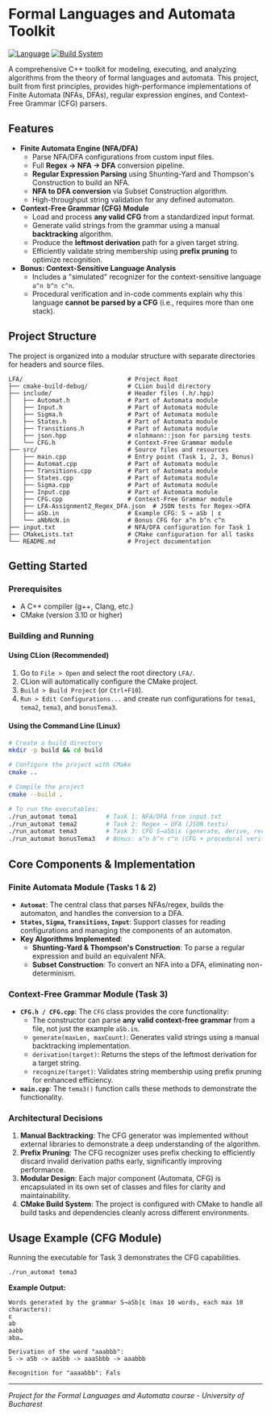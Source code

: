 # Formal Languages and Automata Toolkit

[![Language](https://img.shields.io/badge/language-C%2B%2B-blue.svg)](https://isocpp.org/)
[![Build System](https://img.shields.io/badge/build-CMake-green.svg)](https://cmake.org/)

A comprehensive C++ toolkit for modeling, executing, and analyzing algorithms from the theory of formal languages and automata. This project, built from first principles, provides high-performance implementations of Finite Automata (NFAs, DFAs), regular expression engines, and Context-Free Grammar (CFG) parsers.

## Features

-   **Finite Automata Engine (NFA/DFA)**
    -   Parse NFA/DFA configurations from custom input files.
    -   Full **Regex -> NFA -> DFA** conversion pipeline.
    -   **Regular Expression Parsing** using Shunting-Yard and Thompson's Construction to build an NFA.
    -   **NFA to DFA conversion** via Subset Construction algorithm.
    -   High-throughput string validation for any defined automaton.
-   **Context-Free Grammar (CFG) Module**
    -   Load and process **any valid CFG** from a standardized input format.
    -   Generate valid strings from the grammar using a manual **backtracking** algorithm.
    -   Produce the **leftmost derivation** path for a given target string.
    -   Efficiently validate string membership using **prefix pruning** to optimize recognition.
-   **Bonus: Context-Sensitive Language Analysis**
    -   Includes a "simulated" recognizer for the context-sensitive language `a^n b^n c^n`.
    -   Procedural verification and in-code comments explain why this language **cannot be parsed by a CFG** (i.e., requires more than one stack).

## Project Structure

The project is organized into a modular structure with separate directories for headers and source files.

```
LFA/                             # Project Root
├── cmake-build-debug/           # CLion build directory
├── include/                     # Header files (.h/.hpp)
│   ├── Automat.h                # Part of Automata module
│   ├── Input.h                  # Part of Automata module
│   ├── Sigma.h                  # Part of Automata module
│   ├── States.h                 # Part of Automata module
│   ├── Transitions.h            # Part of Automata module
│   ├── json.hpp                 # nlohmann::json for parsing tests
│   └── CFG.h                    # Context-Free Grammar module
├── src/                         # Source files and resources
│   ├── main.cpp                 # Entry point (Task 1, 2, 3, Bonus)
│   ├── Automat.cpp              # Part of Automata module
│   ├── Transitions.cpp          # Part of Automata module
│   ├── States.cpp               # Part of Automata module
│   ├── Sigma.cpp                # Part of Automata module
│   ├── Input.cpp                # Part of Automata module
│   ├── CFG.cpp                  # Context-Free Grammar module
│   ├── LFA-Assignment2_Regex_DFA.json  # JSON tests for Regex->DFA
│   ├── aSb.in                   # Example CFG: S → aSb | ε
│   └── aNbNcN.in                # Bonus CFG for a^n b^n c^n
├── input.txt                    # NFA/DFA configuration for Task 1
├── CMakeLists.txt               # CMake configuration for all tasks
└── README.md                    # Project documentation
```
## Getting Started

### Prerequisites

-   A C++ compiler (g++, Clang, etc.)
-   CMake (version 3.10 or higher)

### Building and Running

#### Using CLion (Recommended)

1.  Go to `File > Open` and select the root directory `LFA/`.
2.  CLion will automatically configure the CMake project.
3.  `Build > Build Project` (or `Ctrl+F10`).
4.  `Run > Edit Configurations...` and create run configurations for `tema1`, `tema2`, `tema3`, and `bonusTema3`.

#### Using the Command Line (Linux)

```bash
# Create a build directory
mkdir -p build && cd build

# Configure the project with CMake
cmake ..

# Compile the project
cmake --build .

# To run the executables:
./run_automat tema1        # Task 1: NFA/DFA from input.txt
./run_automat tema2        # Task 2: Regex → DFA (JSON tests)
./run_automat tema3        # Task 3: CFG S→aSb|ε (generate, derive, recognize)
./run_automat bonusTema3   # Bonus: a^n b^n c^n (CFG + procedural verify)
```


## Core Components & Implementation

### Finite Automata Module (Tasks 1 & 2)

-   **`Automat`**: The central class that parses NFAs/regex, builds the automaton, and handles the conversion to a DFA.
-   **`States`, `Sigma`, `Transitions`, `Input`**: Support classes for reading configurations and managing the components of an automaton.
-   **Key Algorithms Implemented**:
    -   **Shunting-Yard & Thompson's Construction**: To parse a regular expression and build an equivalent NFA.
    -   **Subset Construction**: To convert an NFA into a DFA, eliminating non-determinism.

### Context-Free Grammar Module (Task 3)

-   **`CFG.h / CFG.cpp`**: The `CFG` class provides the core functionality:
    -   The constructor can parse **any valid context-free grammar** from a file, not just the example `aSb.in`.
    -   `generate(maxLen, maxCount)`: Generates valid strings using a manual backtracking implementation.
    -   `derivation(target)`: Returns the steps of the leftmost derivation for a target string.
    -   `recognize(target)`: Validates string membership using prefix pruning for enhanced efficiency.
-   **`main.cpp`**: The `tema3()` function calls these methods to demonstrate the functionality.

### Architectural Decisions

1.  **Manual Backtracking**: The CFG generator was implemented without external libraries to demonstrate a deep understanding of the algorithm.
2.  **Prefix Pruning**: The CFG recognizer uses prefix checking to efficiently discard invalid derivation paths early, significantly improving performance.
3.  **Modular Design**: Each major component (Automata, CFG) is encapsulated in its own set of classes and files for clarity and maintainability.
4.  **CMake Build System**: The project is configured with CMake to handle all build tasks and dependencies cleanly across different environments.

## Usage Example (CFG Module)

Running the executable for Task 3 demonstrates the CFG capabilities.

```bash
./run_automat tema3
```

**Example Output:**

```
Words generated by the grammar S→aSb|ε (max 10 words, each max 10 characters):
ε
ab
aabb
aba…

Derivation of the word "aaabbb":
S -> aSb -> aaSbb -> aaaSbbb -> aaabbb

Recognition for "aaaabbb": Fals
```

---

*Project for the Formal Languages and Automata course - University of Bucharest*
